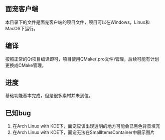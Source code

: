 ﻿## 面宠客户端
本目录下的文件是面宠客户端的项目文件，项目可以在Windows，Linux和MacOS下运行。

## 编译
按照正常的Qt项目编译即可，项目使用QMake(.pro文件)管理，后续可能有计划更换成CMake管理。

## 进度
基础功能基本完成，但是很多素材并未到位。

## 已知bug
1. 在Arch Linux with KDE下，面宠应该出现透明的地方可能会已黑色背景填充
2. 在Arch Linux with KDE下，面宠无法在SmallItemsContainer中展示图片
